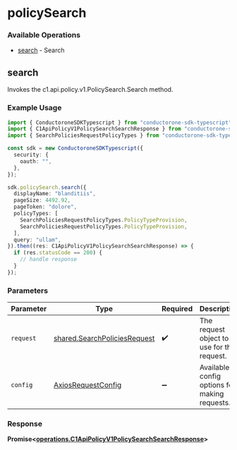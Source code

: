 # policySearch

### Available Operations

* [search](#search) - Search

## search

Invokes the c1.api.policy.v1.PolicySearch.Search method.

### Example Usage

```typescript
import { ConductoroneSDKTypescript } from "conductorone-sdk-typescript";
import { C1ApiPolicyV1PolicySearchSearchResponse } from "conductorone-sdk-typescript/dist/sdk/models/operations";
import { SearchPoliciesRequestPolicyTypes } from "conductorone-sdk-typescript/dist/sdk/models/shared";

const sdk = new ConductoroneSDKTypescript({
  security: {
    oauth: "",
  },
});

sdk.policySearch.search({
  displayName: "blanditiis",
  pageSize: 4492.92,
  pageToken: "dolore",
  policyTypes: [
    SearchPoliciesRequestPolicyTypes.PolicyTypeProvision,
    SearchPoliciesRequestPolicyTypes.PolicyTypeProvision,
  ],
  query: "ullam",
}).then((res: C1ApiPolicyV1PolicySearchSearchResponse) => {
  if (res.statusCode == 200) {
    // handle response
  }
});
```

### Parameters

| Parameter                                                                    | Type                                                                         | Required                                                                     | Description                                                                  |
| ---------------------------------------------------------------------------- | ---------------------------------------------------------------------------- | ---------------------------------------------------------------------------- | ---------------------------------------------------------------------------- |
| `request`                                                                    | [shared.SearchPoliciesRequest](../../models/shared/searchpoliciesrequest.md) | :heavy_check_mark:                                                           | The request object to use for the request.                                   |
| `config`                                                                     | [AxiosRequestConfig](https://axios-http.com/docs/req_config)                 | :heavy_minus_sign:                                                           | Available config options for making requests.                                |


### Response

**Promise<[operations.C1ApiPolicyV1PolicySearchSearchResponse](../../models/operations/c1apipolicyv1policysearchsearchresponse.md)>**

